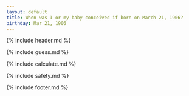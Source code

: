 ```yaml
---
layout: default
title: When was I or my baby conceived if born on March 21, 1906?
birthday: Mar 21, 1906
---
```


{% include header.md %}

{% include guess.md %}

{% include calculate.md %}

{% include safety.md %}

{% include footer.md %}



